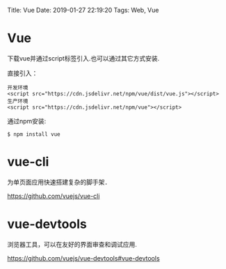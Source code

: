 Title: Vue
Date: 2019-01-27 22:19:20
Tags: Web, Vue



# Vue

下载vue并通过script标签引入.也可以通过其它方式安装.

直接引入：

    开发环境
    <script src="https://cdn.jsdelivr.net/npm/vue/dist/vue.js"></script>
    生产环境
    <script src="https://cdn.jsdelivr.net/npm/vue"></script>

通过npm安装:

    $ npm install vue

# vue-cli

为单页面应用快速搭建复杂的脚手架．

<https://github.com/vuejs/vue-cli>

# vue-devtools

浏览器工具，可以在友好的界面审查和调试应用.

<https://github.com/vuejs/vue-devtools#vue-devtools>
